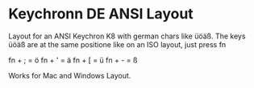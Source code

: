 # Keychronn DE ANSI Layout

Layout for an ANSI Keychron K8 with german chars like üöäß. The keys üöäß are at the same positione like on an ISO layout, just press fn

fn + ; = ö
fn + ' = ä
fn + [ = ü
fn + - = ß

Works for Mac and Windows Layout.
